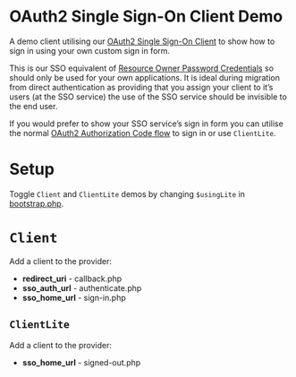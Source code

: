 # OAuth2 Single Sign-On Client Demo

A demo client utilising our [OAuth2 Single Sign-On Client][1] to show how to sign in using your own
custom sign in form.

This is our SSO equivalent of [Resource Owner Password Credentials][2] so should only be used for
your own applications. It is ideal during migration from direct authentication as providing that you
assign your client to it’s users (at the SSO service) the use of the SSO service should be invisible
to the end user.

If you would prefer to show your SSO service’s sign in form you can utilise the normal
[OAuth2 Authorization Code flow][3] to sign in or use `ClientLite`.

# Setup

Toggle `Client` and `ClientLite` demos by changing `$usingLite` in [bootstrap.php](bootstrap.php).

# `Client`

Add a client to the provider:

- **redirect_uri** - callback.php
- **sso_auth_url** - authenticate.php
- **sso_home_url** - sign-in.php

## `ClientLite`

Add a client to the provider:

- **sso_home_url** - signed-out.php

[1]: https://github.com/on2media/oauth2-sso-client
[2]: http://bshaffer.github.io/oauth2-server-php-docs/grant-types/user-credentials/
[3]: http://oauth2-client.thephpleague.com/usage/
